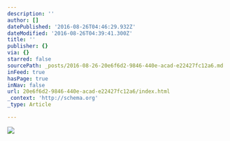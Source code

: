 ```yaml
---
description: ''
author: []
datePublished: '2016-08-26T04:46:29.932Z'
dateModified: '2016-08-26T04:39:41.300Z'
title: ''
publisher: {}
via: {}
starred: false
sourcePath: _posts/2016-08-26-20e6f6d2-9846-440e-acad-e22427fc12a6.md
inFeed: true
hasPage: true
inNav: false
url: 20e6f6d2-9846-440e-acad-e22427fc12a6/index.html
_context: 'http://schema.org'
_type: Article

---
```

![](https://the-grid-user-content.s3-us-west-2.amazonaws.com/f4c278fe-c4d4-4368-b673-bf5409e9cdd3.jpg)